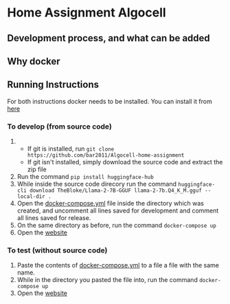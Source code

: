 # Home Assignment Algocell
## Development process, and what can be added
## Why docker
## Running Instructions
For both instructions docker needs to be installed. You can install it from [here](https://www.docker.com/products/docker-desktop/)
### To develop (from source code)
1. * If git is installed, run ```git clone https://github.com/bar2011/Algocell-home-assignment```
	* If git isn't installed, simply download the source code and extract the zip file
2. Run the command ```pip install huggingface-hub```
3. While inside the source code direcory run the command ```huggingface-cli download TheBloke/Llama-2-7B-GGUF llama-2-7b.Q4_K_M.gguf --local-dir .```
4. Open the [docker-compose.yml](./docker-compose.yml) file inside the directory which was created, and uncomment all lines saved for development and comment all lines saved for release.
5. On the same directory as before, run the command ```docker-compose up```
6. Open the [website](http://localhost:8501)
### To test (without source code)
1. Paste the contents of [docker-compose.yml](./docker-compose.yml) to a file a file with the same name.
2. While in the directory you pasted the file into, run the command ```docker-compose up```
3. Open the [website](http://localhost:8501)
